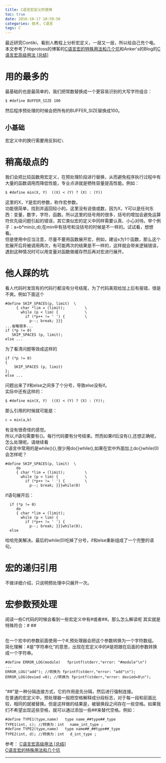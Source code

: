 ```yaml
---
title: C语言宏定义的使用
toc: true
date: 2016-10-17 10:59:56
categories: 技术, C语言
tags: C
---
```


最近研究Contiki，看别人教程上分析宏定义，一层又一层，所以给自己充个电。
本文参考了hbprotoss的博客的[C语言宏的特殊用法和几个坑](http://hbprotoss.github.io/posts/cyu-yan-hong-de-te-shu-yong-fa-he-ji-ge-keng.html)和Anker's的Blog的[C语言宏高级用法 [总结]](http://www.cnblogs.com/Anker/p/3418792.html)
<!--more-->

# 用的最多的
最基础的也是最简单的，我们把常数替换成一个更容易识别的大写字符组合：
```
$ #define BUFFER_SIZE 100
```
然后程序预处理的时候会把所有的BUFFER_SIZE替换成100。

## 小基础
宏定义中的换行需要用反斜杠`\`

# 稍高级点的
我们会把比较函数用宏定义，在预处理阶段进行替换，从而避免程序执行过程中有大量的函数调用而降低性能，专业点讲就是牺牲容量提高性能。例如：
```
$ #define min(X, Y)  ((X) < (Y) ? (X) : (Y))
```
这里的X，Y是宏的参数，称作宏参数。  
功能很简单，找到并返回较小的。这里没有说值或数，因为X，Y可以是任何东西：变量，数字，字符，函数。所以这里的括号用的很多，括号的增加会避免运算符优先级问题引起的错误，其它类似宏的定义中同样需要认真、小心对待。举个例子：a=b*min(c,d);在min中有括号和没括号的时候是不一样的。试试看，想想看。  
但是使用中应当注意，尽量不要用函数展开宏，例如，建设x为1个函数，那么这个宏展开后将被调用两次，有可能两次的结果是不一样的，这样就会带来逻辑错误，遇到这种情况时可以用变量对函数做缓存然后再对宏进行展开。

# 他人踩的坑
看人代码时发现有的代码行都没有分号结尾，为了代码美观给加上后有报错，很是不爽。例如下面这个
```
#define SKIP_SPACES(p, limit)  \
     { char *lim = (limit);         \
       while (p < lim) {            \
         if (*p++ != ' ') {         \
           p--; break; }}}
...省略很多...
if (*p != 0)
   SKIP_SPACES (p, limit);
else ...           
```
为了看清问题等效成这样的
```
if (*p != 0)
{
    SKIP_SPACES (p, limit)
};
else ...
```
问题出来了if和else之间多了个分号，导致else没有if。  
实际中还有这样的：
```
$ #define min(X, Y)  ((X) < (Y) ? (X) : (Y));
```
那么引用的时候就可能是：
```
c = min(a,b)
```
有没有很奇怪的感觉。  
所以,if语句需要有{}。每行代码要有分号结束。然而如果if后没有{},还想正确呢，怎么处理呢。请继续看  
C语言中常用的是while(){},很少用do{}while(),如果在宏中外面加上do{}while(0)会怎样呢？
```
#define SKIP_SPACES(p, limit)  \
     do
     { char *lim = (limit);         \
       while (p < lim) {            \
         if (*p++ != ' ') {         \
           p--; break; }}}while(0)
```
if语句展开后：
```
  if (*p != 0)
     do
     { char *lim = (limit);         
       while (p < lim) {            
         if (*p++ != ' ') {         
           p--; break; }}}while(0);
  else 
```
哈哈完美解决。最后的while(0)吃掉了分号，if和else重新组成了一个完整的语句。

# 宏的递归引用
不做详细介绍，只说明预处理中只展开一次。  

# 宏参数预处理
阅读一些C代码的时候会看到一些宏定义中有#或者##。那么怎么解读呢
其实就是特殊符合：# ##
## #
在一个宏中的参数前面使用一个#,预处理器会把这个参数转换为一个字符数组。  
简化理解：#是“字符串化”的意思，出现在宏定义中的#是把跟在后面的参数转换成一个字符串。  
```
#define ERROR_LOG(module)   fprintf(stderr,"error: "#module"\n")
...
ERROR_LOG("add"); //转换为 fprintf(stderr,"error: "add"\n");
ERROR_LOG(devied =0); //转换为 fprintf(stderr,"error: devied=0\n");
```

## ##
“##”是一种分隔连接方式，它的作用是先分隔，然后进行强制连接。  
在普通的宏定义中，预处理器一般把空格解释成分段标志，对于每一段和前面比较，相同的就被替换。但是这样做的结果是，被替换段之间存在一些空格。如果我们不希望出现这些空格，就可以通过添加一些##来替代空格。例如：
```
#define TYPE1(type,name)   type name_##type##_type
TYPE1(int, c); //转换为：int 　name_int_type ; 
#define TYPE2(type,name)   type name##_##type##_type
TYPE2(int, d); //转换为：int 　d_int_type ; 
```

参考：
[C语言宏高级用法 [总结]](http://www.cnblogs.com/Anker/p/3418792.html)  
[C语言宏的特殊用法和几个坑](http://hbprotoss.github.io/posts/cyu-yan-hong-de-te-shu-yong-fa-he-ji-ge-keng.html)

***
